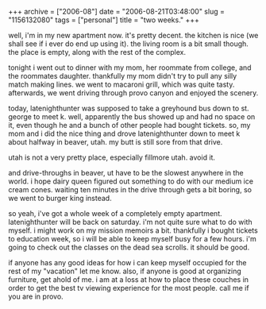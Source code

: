 +++
archive = ["2006-08"]
date = "2006-08-21T03:48:00"
slug = "1156132080"
tags = ["personal"]
title = "two weeks."
+++

well, i'm in my new apartment now. it's pretty decent. the kitchen is nice
(we shall see if i ever do end up using it). the living room is a bit
small though. the place is empty, along with the rest of the complex.

tonight i went out to dinner with my mom, her roommate from college, and
the roommates daughter. thankfully my mom didn't try to pull any silly
match making lines. we went to macaroni grill, which was quite tasty.
afterwards, we went driving through provo canyon and enjoyed the scenery.

today, latenighthunter was supposed to take a greyhound bus down to st.
george to meet k. well, apparently the bus showed up and had no space on
it, even though he and a bunch of other people had bought tickets. so, my
mom and i did the nice thing and drove latenighthunter down to meet
k about halfway in beaver, utah. my butt is still sore from that drive.

utah is not a very pretty place, especially fillmore utah. avoid it.

and drive-throughs in beaver, ut have to be the slowest anywhere in the
world. i hope dairy queen figured out something to do with our medium ice
cream cones. waiting ten minutes in the drive through gets a bit boring,
so we went to burger king instead.

so yeah, i've got a whole week of a completely empty apartment.
latenighthunter will be back on saturday. i'm not quite sure what to do
with myself. i might work on my mission memoirs a bit. thankfully i bought
tickets to education week, so i will be able to keep myself busy for a few
hours. i'm going to check out the classes on the dead sea scrolls. it
should be good.

if anyone has any good ideas for how i can keep myself occupied for the
rest of my "vacation" let me know. also, if anyone is good at organizing
furniture, get ahold of me. i am at a loss at how to place these couches
in order to get the best tv viewing experience for the most people. call
me if you are in provo.

